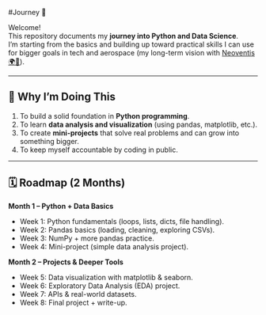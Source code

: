#Journey 🚀  

Welcome!  
This repository documents my **journey into Python and Data Science**.  
I’m starting from the basics and building up toward practical skills I can use for bigger goals in tech and aerospace (my long-term vision with [Neoventis 🌍🚀](#)).  

---

## 📌 Why I’m Doing This
1. To build a solid foundation in **Python programming**.  
2. To learn **data analysis and visualization** (using pandas, matplotlib, etc.).  
3. To create **mini-projects** that solve real problems and can grow into something bigger.  
4. To keep myself accountable by coding in public.  

---

## 🗓 Roadmap (2 Months)
**Month 1 – Python + Data Basics**  
- Week 1: Python fundamentals (loops, lists, dicts, file handling).  
- Week 2: Pandas basics (loading, cleaning, exploring CSVs).  
- Week 3: NumPy + more pandas practice.  
- Week 4: Mini-project (simple data analysis project).  

**Month 2 – Projects & Deeper Tools**  
- Week 5: Data visualization with matplotlib & seaborn.  
- Week 6: Exploratory Data Analysis (EDA) project.  
- Week 7: APIs & real-world datasets.  
- Week 8: Final project + write-up.  
